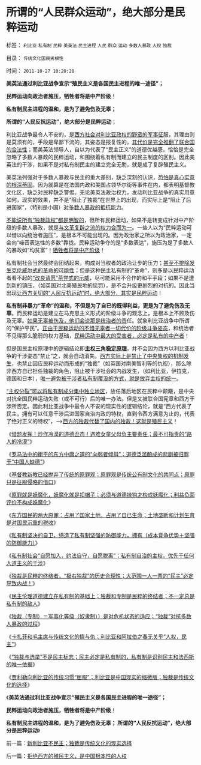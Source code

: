# 所谓的“人民群众运动”，绝大部分是民粹运动

标签： `利比亚` `私有制` `民粹` `美英法` `民主进程` `人民` `群众` `运动` `多数人暴政` `人权` `独裁` 

目录： `传统文化国民劣根性`

时间： `2011-10-27 10:20:28`

**美英法通过利比亚战争宣示“殖民主义是各国民主进程的唯一途径”；**

**民粹运动向政治者施压，牺牲者将是中产阶级**！

**私有制民主进程的温和，是为了避免伤及无辜；**

**所谓的“人民反抗运动”，绝大部分是民粹运动**；

利比亚战争最令人不安的，是[西方社会对利比亚政权的野蛮的军事征](../../../2011/4/10/利比亚是一场没有红线的意识形态战争.md)服，其理由则是莫须有的，手段是卑鄙下流的，其姿态是报复性的，[其代价是完全推翻了联合国的合法性](../../../2011/10/21/利比亚战争非法透支了联合国的政治信用.md)；而美英法领导人，自以为代表了“民主正义”的道德优越感，恰恰是完全忽略了多数人暴政的民粹运动，和围绕着私有制而建立的民主制度的区别。因此美英法的干涉，如果不是对私有制民主的建立完全无助，就是成了复辟殖民主义。

美英法列强对于多数人暴政与民主的重大差别，缺乏深刻的认识，[恐怕是真心实意的根深蒂固](../../../2011/4/21/基督教毕竟不是联合国的“国教”.md)。因为就算是在法国内政和美国占领华尔街等事件在内，都表明基督教文化区，缺乏对民粹缺乏警惕。无论美英法政治权力，发动利比亚战争的真实用意如何，现实的效果，并不是“阻止了独裁”在世界上的出现，而实际上是“阻止了后进国家”，（特别是小国）[对多数人暴政的抵抗能力](../../../2011/10/20/“向弱者倾斜”就是多数的暴政；独裁是民粹的终结者.md)。

[不能说所有“独裁政权”都是明智的](../../../2011/4/17/西方以为亚非拉的问题是“独裁”.md)，但所有民粹运动，如果不是转变成针对中产阶级的多数人暴政，就是[与文革复辟之流的权力合而为一](http://darthvad.blog.163.com/blog/static/53399470201082143559587/)。一些人以为“民粹运动可以借以向统治者施压”，是根本不可能出现的。因为政治家之所以为政治家，一定会向“噪音表达性的多数”靠拢。民粹运动争夺的是“多数表达”，施压为是了多数人的暴政如“均贫富”！[牺牲者将是中产阶级](../../../2009/10/13/两千年社稷延寿之九字真言.md)！

私有制社会当然最终会团结起来，构成对当权者的政治让步的压力；[甚至不排除发生克伦威尔式的革命的可能性](../../../2011/10/21/民主不是为了报复，请不要选择克伦威尔革命.md)；但是这种民主私有制的“革命”，则多是以民粹运动者看不起的[“改良请愿”茶党式的示威](../../../2011/10/17/茶党是极右吗？私有制是极右吗？中产阶级是极右吗？.md)，尽可能采用不合作的和平手段；如果不是遭到新的镇压，（如英国对北美殖民地的惩罚），是不会升级更剧烈的对抗的。因此当出现[让西方关切的“人民反抗运动”时，绝大部分，其实是民粹运动](../../../2011/7/19/不敢扣帽子的人，不会是民主人.md)！

**私有制非暴力“革命”的温和，不但是为了自已的既得利益，更是为了避免伤及无辜**。而民粹运动是建立在马克思主义形式的阶级斗争的观念上，是根本上不顾及伤及无辜。[如果无辜被伤及，他们会说那是统治者的责](../../../2010/4/30/警惕暴民文化鼓励屠幼悲剧，捞取社会利益.md)任。就象利比亚战争中所谓的“保护平民”。[正由于民粹运动的不惜无辜者一切代价的阶级斗争姿态](../../../2010/5/14/唯恐天下不乱的革命家.md)，和统治者不见得那么脆弱的权力基础，[民粹运动中最大的受害者，必定是私有的中产者](../../../2009/9/18/社会三权利益博羿的二对一组合.md)！

但是国民主权原理中的逻辑结论即[**主权三角稳定原理**](../../../2011/9/22/美国内战是国民主权三角原理的魔咒；和平不是理所当然的；.md)，并不会因为西方以利比亚战争的干涉姿态“禁止”之，就会自动消失。[西方实际上是禁止了中央集权的机制发生](../../../2011/4/9/“最不理智的战争”利比亚人权民主没啥关系.md)，也禁止因应民粹运动而形成的“独裁”（如英国对南美智利等的仇视），那么除非西方自已担任独裁的角色，阻止被干涉社会的内战发生，（如利比亚，伊拉克，德国和日本），[唯一避免被干涉者私有制覆没的方式，就是放弃主权的统一](../../../2011/5/3/美英法盲目干涉扶植了极端主义.md)。

[“主权分裂”可以将私有制成分集中独立地区](../../../2011/1/7/国民主权原理和主权管理者；.md)，放任落后地区在民粹中颠簸，是中央对抗全国民粹运动失败（或不可行）后的唯一办法。但是又被联合国宪章和西方干涉所否定。因此利比亚战争中最令人不安的现实性的逻辑结论，就是“西方代表了民主，拥有可以任意干涉后进国家自治内政的特权，直到令西方满意为止的，代表了绝对正义的特权”，——>[西方的独裁代替了国内的独裁！这就是殖民主义](../../../2011/9/2/普世帝国的天下主义.md)！

《[借题发挥！炒作冷漠的道德丑态！遇难女童父母负主要责任；最不可指责的“路人的冷漠”](../../../2011/10/22/借题发挥!炒作佛山悲剧的道德分子丑态.md)》

《[罗马法中的衡平的东方中庸之道的“向弱者倾斜”；道德泛滥酿成的悲剧被归罪于“中国人缺德”](../../../2011/10/22/罗马法衡平的中庸之道的“向弱者倾斜”的传统恶法.md)》

《[基督教新教已经抛弃了传统的原罪观；原罪观是传统公有制文化的共同点；原罪只是征服侵略的借口](../../../2011/10/22/基督教已抛弃了传统原罪观；原罪是征服的借口.md)》

《[原罪就是妖魔化，妖魔化就是扣帽子；必须与道德挂钩才构成妖魔化；利益负面评价不构成妖魔化](../../../2011/10/22/原罪就是妖魔化，妖魔化就是扣帽子.md)》

《[东方国民的两大原罪：占用了国家土地，占用了自已生命；土地垄断和计划生育是对国民沉重的税收](../../../2011/10/23/占用了国家的土地，贪污了自已的生命.md)》

《[私有制坚决的自卫，缔造了私有制坚强的防御能力，拥有（成本竞争优势＋坚强的防御能力）](../../../2011/10/23/市场经济缔造世界和平，市场崩溃导致世界帝国.md)》

《[私有制社会“自愿加入，约法自守，自愿脱离”；私有制自治的主权，优先于任何人道主义的干涉](../../../2011/10/23/为什么不能用人道主义理由，干涉自治主权的内政.md)》

《[独裁是民粹的终结者，“极右独裁”的历史合理性；大范围一人一票的“民主”必定导致内战！](../../../2011/10/25/独裁是民粹的终结者，为什么有“极右的独裁”.md)》

《[民主伦理道德建立在私有制的基础上；独裁和专制是民粹的终结者；不一定总是私有制的敌人](../../../2011/10/25/个人主义社会紧密互助（团结）非东方传统所能想象.md)》

《[独裁（专制）＝军事化等级（奴隶制））是对危机状态的适应；“独裁”对抗多数人暴政的过程](../../../2011/10/25/民主进程中有一个“独裁”对抗多数人暴政的过程.md)》

《[卡扎菲和毛主席与传统文化的情与仇；利比亚和阿拉伯之春无关乎“人权，民主”](../../../2011/10/26/卡扎菲和伟大领袖们的传统文化情结.md)》

《[“独裁与选举”不是民主标志；民主必定是私有制的，私有制是识别民主和法西斯的唯一依据](../../../2011/10/26/私有制是识别民主的唯一根据.md)》

《[贾利勒向利比亚的传统习惯“屈服”；利比亚是中国现实的缩微版；独裁是传统文化的选择](../../../2011/10/26/新利比亚不民主；独裁是传统文化的现实选择.md)》

《**美英法通过利比亚战争宣示“殖民主义是各国民主进程的唯一途径”；**

**民粹运动向政治者施压，牺牲者将是中产阶级**！

**私有制民主进程的温和，是为了避免伤及无辜； 所谓的“人民反抗运动”，绝大部分是民粹运动**》



前一篇：[新利比亚不民主；独裁是传统文化的现实选择](../../../2011/10/26/新利比亚不民主；独裁是传统文化的现实选择.md)

后一篇：[拒绝西方的殖民主义，是中国根本性的人权](../../../2011/10/27/拒绝西方的殖民主义，是中国根本性的人权.md)